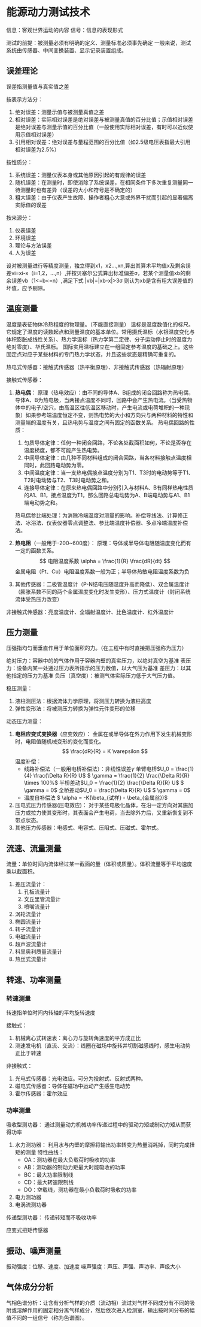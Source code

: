 # 能源动力测试技术

信息：客观世界运动的内容
信号：信息的表现形式

测试的前提：被测量必须有明确的定义、测量标准必须事先确定
一般来说，测试系统由传感器、中间变换装置、显示记录装置组成。

## 误差理论

误差指测量值与真实值之差

按表示方法分：

1. 绝对误差：测量示值与被测量真值之差
2. 相对误差：实际相对误差是绝对误差与被测量真值的百分比值；示值相对误差是绝对误差与测量示值的百分比值（一般使用实际相对误差，有时可以近似使用示值相对误差）
3. 引用相对误差：绝对误差与量程范围的百分比值（如2.5级电压表指最大引用相对误差为2.5%）

按性质分：

1. 系统误差：测量仪表本身或其他原因引起的有规律的误差
2. 随机误差：在测量时，即使消除了系统误差，在相同条件下多次重复测量同一待测量时也有差异（误差的大小和符号是不确定的）
3. 粗大误差：由于仪表产生故障、操作者粗心大意或外界干扰而引起的显著偏离实际值的误差

按来源分：

1. 仪表误差
2. 环境误差
3. 理论与方法误差
4. 人为误差

设对被测量进行等精度测量，独立得到x1，x2...,xn,算出其算术平均值x及剩余误差vi=xi-x（i=1,2，...,n）,并按贝塞尔公式算出标准偏差σ，若某个测量值xb的剩余误差vb（1<=b<=n）,满足下式
|vb|=|xb-x|>3σ
则认为xb是含有粗大误差值的坏值，应予剔除。

## 温度测量

温度是表征物体冷热程度的物理量。（不能直接测量）
温标是温度数值化的标尺。它规定了温度的读数起点和测量温度的基本单位。常用摄氏温标（水银温度变化与体积膨胀成线性关系）、热力学温标（热力学第二定律、分子运动停止时的温度为绝对零度）、华氏温标。
国际实用温标建立在一组固定参考温度的基础之上。这些固定点对应于某些材料的专门热力学状态，并且这些状态是精确可重复的。

热电式传感器：接触式传感器（热平衡原理）、非接触式传感器（热辐射原理）

接触式传感器：

1. **热电偶**：
    原理（热电效应）：由不同的导体A、B组成的闭合回路称为热电偶，导体A、B为热电极，当两接点温度不同时，回路中会产生热电流。（当受热物体中的电子/空穴，由高温区往低温区移动时，产生电流或电荷堆积的一种现象）如果参考端温度恒定不变，则热电势的大小和方向只与两种材料的特性和测量端的温度有关，且热电势与温度之间有固定的函数关系。
    热电偶回路的性质：
    1. 匀质导体定律：任何一种闭合回路，不论各处截面积如何，不论是否存在温度梯度，都不可能产生热电势。
    2. 中间导体定律：由几种不同材料组成的闭合回路，当各材料接触点温度相同时，此回路电动势为零。
    3. 中间温度定律：当一支热电偶接点温度分别为T1、T3时的电动势等于T1、T2时电动势与T2、T3时电动势之和。
    4. 连接导体定律：在原来热电偶回路中分别引入与材料A、B有同样热电性质的A1、B1，接点温度为T1，那么回路总电动势为A、B端电动势与A1、B1端电动势之和。

    热电偶参比端处理：为消除冷端温度对测量的影响。补偿导线法、计算修正法、冰浴法、仪表仪器零点调整法、参比端温度补偿器、多点冷端温度补偿法。
2. **热电阻**（一般用于-200~600度）：
    原理：导体或半导体电阻随温度变化而有一定的函数关系。
    $$ 电阻温度系数 \alpha = \frac{1}{R} \frac{dR}{dt} $$
    金属电阻（Pt、Cu）电阻温度系数一般为正；半导体热敏电阻温度系数为负
3. 其他传感器：二极管温度计（P-N结电压随温度升高而降低）、双金属温度计（膨胀系数不同的两个金属温度变化时发生变形）、压力式温度计（封闭系统流体受热压力改变）

非接触式传感器：亮度温度计、全辐射温度计、比色温度计、红外温度计

## 压力测量

压强指均匀而垂直作用于单位面积的力。（在工程中有时直接把压强称为压力）

绝对压力：容器中的的气体作用于容器内壁的真实压力，以绝对真空为基准
表压力：设备内某一处通过压力表所指示的压力数值，以大气压为基准
差压力：以其他指定的压力为基准
负压（真空度）：被测气体实际压力低于大气压力值。

稳压测量：

1. 液柱测压法：根据流体力学原理，将测压力转换为液柱高度
2. 弹性变形法：将被测压力转换为弹性元件变形的位移

动态压力测量：

1. **电阻应变式变换器**（应变效应）：
   金属在或半导体在外力作用下发生机械变形时，电阻值随机械变形的变化而变化。
   $$ \frac{dR}{R} = K \varepsilon $$
   温度补偿：
    - 线路补偿法（一般用电桥补偿法）：非线性误差$\gamma$
    单臂电桥$U_0 = \frac{1}{4} \frac{\Delta R}{R} U$            $ \gamma = \frac{1}{2} \frac{\Delta R}{R} \times 100%$
    半桥差动$U_0 = \frac{1}{2} \frac{\Delta R}{R} U$            $ \gamma = 0$
    全桥差动$U_0 = \frac{\Delta R}{R} U$              $ \gamma = 0$
    - 温度自补偿法 $ \alpha = -K(\beta_{试样} - \beta_{金属丝})$
2. 压电式压力传感器(压电效应)：
   对于某些电极化晶体，在沿一定方向对其施加压力或拉力使其变形时，其表面会产生电荷，当去除外力后，又重新恢复到不带点状态。
3. 其他压力传感器：电感式、电容式、压阻式、压磁式、霍尔式。

## 流速、流量测量

流量：单位时间内流体经过某一截面的量（体积或质量）。体积流量等于平均速度乘以截面积。

1. 差压流量计：
   1. 孔板流量计
   2. 文丘里管流量计
   3. 喷嘴流量计
2. 涡轮流量计
3. 椭圆流量计
4. 转子流量计
5. 电磁流量计
6. 超声波流量计
7. 科里奥利质量流量计
8. 热丝式流量计

## 转速、功率测量

### 转速测量

转速指单位时间内转轴的平均旋转速度

接触式：

1. 机械离心式转速表：离心力与旋转角速度的平方成正比
2. 测速发电机（直流、交流）：线圈在磁场中旋转并切割磁感线时，感生电动势正比于转速

非接触式：

1. 光电式传感器：光电效应。可分为投射式、反射式两种。
2. 磁电式传感器：导体在磁场中运动产生感生电动势
3. 霍尔传感器：霍尔效应

### 功率测量

吸收型测功器：
通过测量动力机械功率传递过程中的驱动力矩或制动力矩从而获得功率

1. 水力测功器：
   利用水与内壁的摩擦将输出功率转变为热量消耗掉，同时完成扭矩的测量
   特性曲线：
   - OA：测功器在最大负载荷时吸收的功率
   - AB：测功器的制动力矩最大时能吸收的功率
   - BC：最大功率限制线
   - CD：最大转速限制线
   - DO：空载线，测功器在最小负载荷时吸收的功率
2. 电力测功器
3. 电涡流测功器

传递型测功器：
传递转矩而不吸收功率

应变式扭矩传感器

## 振动、噪声测量

振动强度：位移、速度、加速度
噪声强度：声压、声强、声功率、声级大小

## 气体成分分析

气相色谱分析：让含有分析气样的介质（流动相）流过对气样不同成分有不同的吸附或溶解作用的固定相分离气样成分，然后依次进入检测室，输出按时间分布的幅值不同的一组信号（称为色谱图）。
